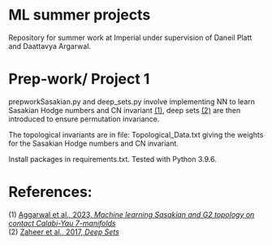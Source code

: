 # ML summer projects
Repository for summer work at Imperial under supervision of Daneil Platt and Daattavya Argarwal.

# Prep-work/ Project 1
prepworkSasakian.py and deep_sets.py involve implementing NN to learn Sasakian Hodge numbers and CN invariant [(1)](https://www.sciencedirect.com/science/article/pii/S0370269324000753?via%3Dihub), deep sets [(2)](https://arxiv.org/abs/1703.06114) are then introduced to ensure permutation invariance.

The topological invariants are in file: Topological_Data.txt giving the weights for the Sasakian Hodge numbers and CN invariant.

Install packages in requirements.txt. Tested with Python 3.9.6.

# References:
(1) [Aggarwal et al., 2023, *Machine learning Sasakian and G2 topology on contact Calabi-Yau 7-manifolds*](https://www.sciencedirect.com/science/article/pii/S0370269324000753?via%3Dihub) <br/>
(2) [Zaheer et al., 2017, *Deep Sets*](https://arxiv.org/abs/1703.06114)
